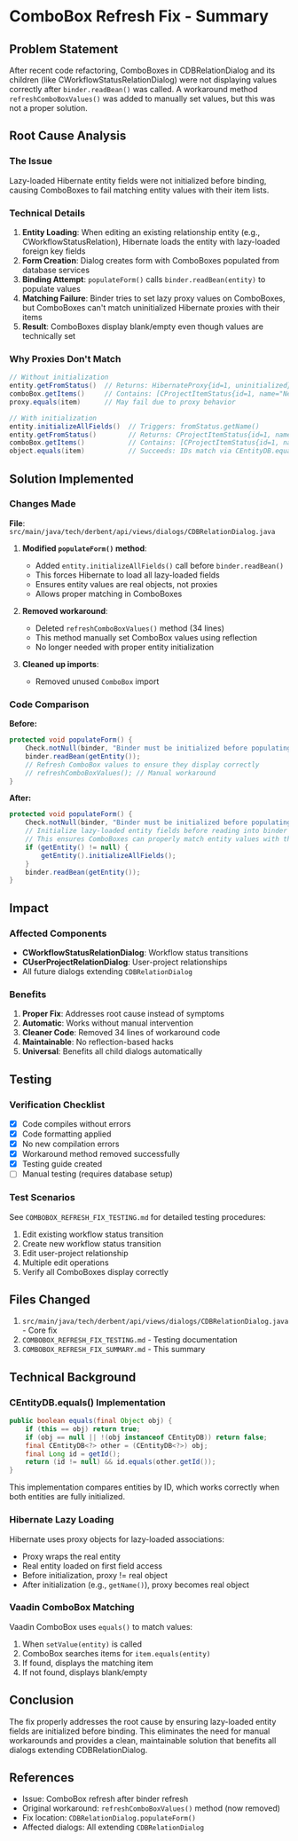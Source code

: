 # ComboBox Refresh Fix - Summary

## Problem Statement
After recent code refactoring, ComboBoxes in CDBRelationDialog and its children (like CWorkflowStatusRelationDialog) were not displaying values correctly after `binder.readBean()` was called. A workaround method `refreshComboBoxValues()` was added to manually set values, but this was not a proper solution.

## Root Cause Analysis

### The Issue
Lazy-loaded Hibernate entity fields were not initialized before binding, causing ComboBoxes to fail matching entity values with their item lists.

### Technical Details
1. **Entity Loading**: When editing an existing relationship entity (e.g., CWorkflowStatusRelation), Hibernate loads the entity with lazy-loaded foreign key fields
2. **Form Creation**: Dialog creates form with ComboBoxes populated from database services
3. **Binding Attempt**: `populateForm()` calls `binder.readBean(entity)` to populate values
4. **Matching Failure**: Binder tries to set lazy proxy values on ComboBoxes, but ComboBoxes can't match uninitialized Hibernate proxies with their items
5. **Result**: ComboBoxes display blank/empty even though values are technically set

### Why Proxies Don't Match
```java
// Without initialization
entity.getFromStatus()  // Returns: HibernateProxy{id=1, uninitialized}
comboBox.getItems()     // Contains: [CProjectItemStatus{id=1, name="New"}, ...]
proxy.equals(item)      // May fail due to proxy behavior
```

```java
// With initialization
entity.initializeAllFields()  // Triggers: fromStatus.getName()
entity.getFromStatus()        // Returns: CProjectItemStatus{id=1, name="New", initialized}
comboBox.getItems()           // Contains: [CProjectItemStatus{id=1, name="New"}, ...]
object.equals(item)           // Succeeds: IDs match via CEntityDB.equals()
```

## Solution Implemented

### Changes Made
**File**: `src/main/java/tech/derbent/api/views/dialogs/CDBRelationDialog.java`

1. **Modified `populateForm()` method**:
   - Added `entity.initializeAllFields()` call before `binder.readBean()`
   - This forces Hibernate to load all lazy-loaded fields
   - Ensures entity values are real objects, not proxies
   - Allows proper matching in ComboBoxes

2. **Removed workaround**:
   - Deleted `refreshComboBoxValues()` method (34 lines)
   - This method manually set ComboBox values using reflection
   - No longer needed with proper entity initialization

3. **Cleaned up imports**:
   - Removed unused `ComboBox` import

### Code Comparison

**Before:**
```java
protected void populateForm() {
    Check.notNull(binder, "Binder must be initialized before populating the form");
    binder.readBean(getEntity());
    // Refresh ComboBox values to ensure they display correctly
    // refreshComboBoxValues(); // Manual workaround
}
```

**After:**
```java
protected void populateForm() {
    Check.notNull(binder, "Binder must be initialized before populating the form");
    // Initialize lazy-loaded entity fields before reading into binder
    // This ensures ComboBoxes can properly match entity values with their items
    if (getEntity() != null) {
        getEntity().initializeAllFields();
    }
    binder.readBean(getEntity());
}
```

## Impact

### Affected Components
- **CWorkflowStatusRelationDialog**: Workflow status transitions
- **CUserProjectRelationDialog**: User-project relationships
- All future dialogs extending `CDBRelationDialog`

### Benefits
1. **Proper Fix**: Addresses root cause instead of symptoms
2. **Automatic**: Works without manual intervention
3. **Cleaner Code**: Removed 34 lines of workaround code
4. **Maintainable**: No reflection-based hacks
5. **Universal**: Benefits all child dialogs automatically

## Testing

### Verification Checklist
- [x] Code compiles without errors
- [x] Code formatting applied
- [x] No new compilation errors
- [x] Workaround method removed successfully
- [x] Testing guide created
- [ ] Manual testing (requires database setup)

### Test Scenarios
See `COMBOBOX_REFRESH_FIX_TESTING.md` for detailed testing procedures:
1. Edit existing workflow status transition
2. Create new workflow status transition  
3. Edit user-project relationship
4. Multiple edit operations
5. Verify all ComboBoxes display correctly

## Files Changed
1. `src/main/java/tech/derbent/api/views/dialogs/CDBRelationDialog.java` - Core fix
2. `COMBOBOX_REFRESH_FIX_TESTING.md` - Testing documentation
3. `COMBOBOX_REFRESH_FIX_SUMMARY.md` - This summary

## Technical Background

### CEntityDB.equals() Implementation
```java
public boolean equals(final Object obj) {
    if (this == obj) return true;
    if (obj == null || !(obj instanceof CEntityDB)) return false;
    final CEntityDB<?> other = (CEntityDB<?>) obj;
    final Long id = getId();
    return (id != null) && id.equals(other.getId());
}
```
This implementation compares entities by ID, which works correctly when both entities are fully initialized.

### Hibernate Lazy Loading
Hibernate uses proxy objects for lazy-loaded associations:
- Proxy wraps the real entity
- Real entity loaded on first field access
- Before initialization, proxy != real object
- After initialization (e.g., `getName()`), proxy becomes real object

### Vaadin ComboBox Matching
Vaadin ComboBox uses `equals()` to match values:
1. When `setValue(entity)` is called
2. ComboBox searches items for `item.equals(entity)`
3. If found, displays the matching item
4. If not found, displays blank/empty

## Conclusion
The fix properly addresses the root cause by ensuring lazy-loaded entity fields are initialized before binding. This eliminates the need for manual workarounds and provides a clean, maintainable solution that benefits all dialogs extending CDBRelationDialog.

## References
- Issue: ComboBox refresh after binder refresh
- Original workaround: `refreshComboBoxValues()` method (now removed)
- Fix location: `CDBRelationDialog.populateForm()`
- Affected dialogs: All extending `CDBRelationDialog`
